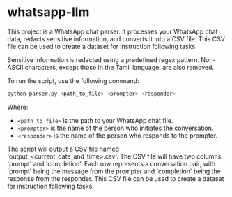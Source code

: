 # whatsapp-llm

This project is a WhatsApp chat parser. It processes your WhatsApp chat data, redacts sensitive information, and converts it into a CSV file. This CSV file can be used to create a dataset for instruction following tasks.

Sensitive information is redacted using a predefined regex pattern. Non-ASCII characters, except those in the Tamil language, are also removed.

To run the script, use the following command:
```python
python parser.py <path_to_file> <prompter> <responder>
```
Where:
- `<path_to_file>` is the path to your WhatsApp chat file.
- `<prompter>` is the name of the person who initiates the conversation.
- `<responder>` is the name of the person who responds to the prompter.

The script will output a CSV file named 'output_<current_date_and_time>.csv'. The CSV file will have two columns: 'prompt' and 'completion'. Each row represents a conversation pair, with 'prompt' being the message from the prompter and 'completion' being the response from the responder. This CSV file can be used to create a dataset for instruction following tasks.
